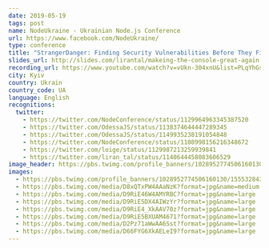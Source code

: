 ```yaml
---
date: 2019-05-19
tags: post
name: NodeUkraine - Ukrainian Node.js Conference
url: https://www.facebook.com/NodeUkraine/
type: conference
title: "StrangerDanger: Finding Security Vulnerabilities Before They Find You!"
slides_url: http://slides.com/lirantal/makeing-the-console-great-again
recording_url: https://www.youtube.com/watch?v=vUkn-304xnU&list=PLqYhGsQ9iSEqp4vWUhgzQVgWlBaDTrhlf&index=46&t=9s&ab_channel=DATAMINER
city: Kyiv
country: Ukrain
country_code: UA
language: English
recognitions:
  twitter:
    - https://twitter.com/NodeConference/status/1129964963345387520
    - https://twitter.com/OdessaJS/status/1138374644447289345
    - https://twitter.com/OdessaJS/status/1149935238191054848
    - https://twitter.com/NodeConference/status/1108998156216348672
    - https://twitter.com/loige/status/1129987213259939841
    - https://twitter.com/liran_tal/status/1140644458083606529
image_header: https://pbs.twimg.com/profile_banners/1028952774506160130/1555328430/1500x500
images:
  - https://pbs.twimg.com/profile_banners/1028952774506160130/1555328430/1500x500
  - https://pbs.twimg.com/media/D8xQTxPW4AAaNzK?format=jpg&name=medium
  - https://pbs.twimg.com/media/D9RiE46W4AMYRBC?format=jpg&name=large
  - https://pbs.twimg.com/media/D9RiE5DX4AIWzYr?format=jpg&name=large
  - https://pbs.twimg.com/media/D9RiE4_XkAAV70z?format=jpg&name=large
  - https://pbs.twimg.com/media/D9RiE5BXUAM4671?format=jpg&name=large
  - https://pbs.twimg.com/media/D2Pz71aWwAA6Sst?format=jpg&name=large
  - https://pbs.twimg.com/media/D66FYG6XkAELeI9?format=jpg&name=large
---
```

